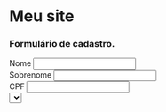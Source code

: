 <html>
  <head>
    <title>
      Meu primeiro site
    </title>
  </head>
  <body>
    <h1>
      Meu site
    </h1>
    <h3>
      Formulário de cadastro.
     </h3>
    <form>
      <label for"nome">
        Nome
      </label>
    <input id="nome" type="text">
      </br>
      <label for"sobrenome">
        Sobrenome
      </label>
    <input id="sobrenome" type="text">
       </br>
       <label for "cpf">
        CPF
      </label>
    <input id="cpf" type="number">
      </br>
      <label for"nacionalidade">
      <select id="nacionalidade">
          <option id=">Brasileiro</option>
      </select>
      </form>
  </body>
</html>
